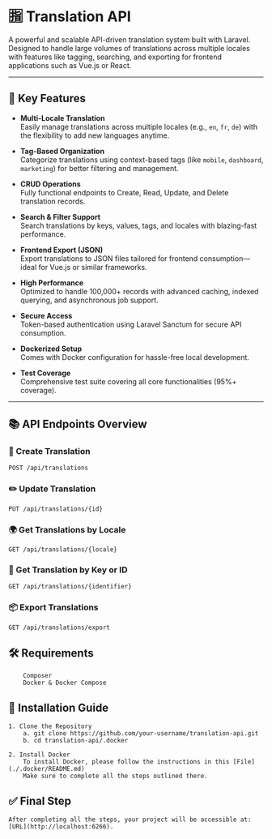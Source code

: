# 🈯 Translation API

A powerful and scalable API-driven translation system built with Laravel. Designed to handle large volumes of translations across multiple locales with features like tagging, searching, and exporting for frontend applications such as Vue.js or React.

---

## 🚀 Key Features

- **Multi-Locale Translation**  
  Easily manage translations across multiple locales (e.g., `en`, `fr`, `de`) with the flexibility to add new languages anytime.

- **Tag-Based Organization**  
  Categorize translations using context-based tags (like `mobile`, `dashboard`, `marketing`) for better filtering and management.

- **CRUD Operations**  
  Fully functional endpoints to Create, Read, Update, and Delete translation records.

- **Search & Filter Support**  
  Search translations by keys, values, tags, and locales with blazing-fast performance.

- **Frontend Export (JSON)**  
  Export translations to JSON files tailored for frontend consumption—ideal for Vue.js or similar frameworks.

- **High Performance**  
  Optimized to handle 100,000+ records with advanced caching, indexed querying, and asynchronous job support.

- **Secure Access**  
  Token-based authentication using Laravel Sanctum for secure API consumption.

- **Dockerized Setup**  
  Comes with Docker configuration for hassle-free local development.

- **Test Coverage**  
  Comprehensive test suite covering all core functionalities (95%+ coverage).

---

## 📚 API Endpoints Overview

### 📌 Create Translation
```http
POST /api/translations
```

### ✏️ Update Translation
```http
PUT /api/translations/{id}
```

### 🌍 Get Translations by Locale
```http
GET /api/translations/{locale}
```

### 🔑 Get Translation by Key or ID
```http
GET /api/translations/{identifier}
```

### 📦 Export Translations
```http
GET /api/translations/export
```

## 🛠️ Requirements
        Composer
        Docker & Docker Compose
## 🧪 Installation Guide

    1. Clone the Repository
        a. git clone https://github.com/your-username/translation-api.git
        b. cd translation-api/.docker

    2. Install Docker
        To install Docker, please follow the instructions in this [File](./.docker/README.md)
        Make sure to complete all the steps outlined there.

## ✅ Final Step

    After completing all the steps, your project will be accessible at: [URL](http://localhost:6266). 